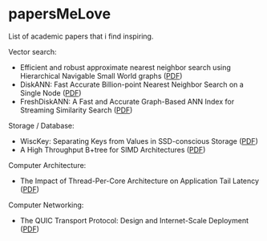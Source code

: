 # papersMeLove
List of academic papers that i find inspiring.

Vector search:

- Efficient and robust approximate nearest neighbor search using Hierarchical Navigable Small World graphs ([PDF](https://arxiv.org/pdf/1603.09320.pdf))
- DiskANN: Fast Accurate Billion-point Nearest Neighbor Search on a Single Node ([PDF](https://papers.nips.cc/paper_files/paper/2019/file/09853c7fb1d3f8ee67a61b6bf4a7f8e6-Paper.pdf))
- FreshDiskANN: A Fast and Accurate Graph-Based ANN Index for Streaming Similarity Search ([PDF](https://arxiv.org/pdf/2105.09613.pdf))

Storage / Database:

- WiscKey: Separating Keys from Values in SSD-conscious Storage ([PDF](https://www.usenix.org/system/files/conference/fast16/fast16-papers-lu.pdf))
- A High Throughput B+tree for SIMD Architectures ([PDF](https://www.ece.lsu.edu/lpeng/papers/tpds-20-1.pdf))

Computer Architecture:

- The Impact of Thread-Per-Core Architecture on Application Tail Latency ([PDF](https://penberg.org/papers/tpc-ancs19.pdf))

Computer Networking:

- The QUIC Transport Protocol: Design and Internet-Scale Deployment ([PDF](https://penberg.org/papers/tpc-ancs19.pdf](https://www.researchgate.net/publication/318914953_The_QUIC_Transport_Protocol_Design_and_Internet-Scale_Deployment)https://www.researchgate.net/publication/318914953_The_QUIC_Transport_Protocol_Design_and_Internet-Scale_Deployment](https://www.researchgate.net/publication/318914953_The_QUIC_Transport_Protocol_Design_and_Internet-Scale_Deployment)https://www.researchgate.net/publication/318914953_The_QUIC_Transport_Protocol_Design_and_Internet-Scale_Deployment))

